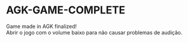 # AGK-GAME-COMPLETE
Game made in AGK finalized!   
Abrir o jogo com o volume baixo para não causar problemas de audição.

